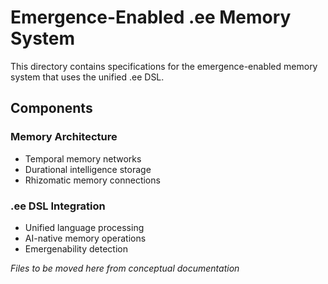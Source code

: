 # Emergence-Enabled .ee Memory System

This directory contains specifications for the emergence-enabled memory system that uses the unified .ee DSL.

## Components

### Memory Architecture
- Temporal memory networks
- Durational intelligence storage
- Rhizomatic memory connections

### .ee DSL Integration
- Unified language processing
- AI-native memory operations
- Emergenability detection

*Files to be moved here from conceptual documentation*